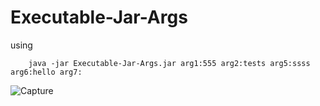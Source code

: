 # Executable-Jar-Args

using

		java -jar Executable-Jar-Args.jar arg1:555 arg2:tests arg5:ssss arg6:hello arg7:

![Capture](https://user-images.githubusercontent.com/15135199/60869304-ea1b7300-a258-11e9-8bdb-56bd20c202f3.PNG)